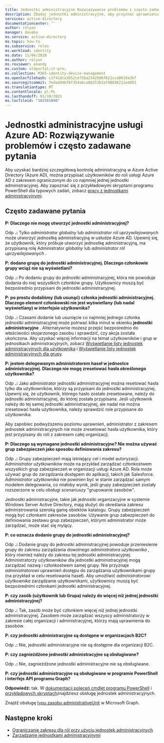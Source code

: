 ```yaml
---
title: Jednostki administracyjne Rozwiązywanie problemów i często zadawane pytania — Azure Active Directory | Microsoft Docs
description: Zbadaj jednostki administracyjne, aby przyznać uprawnienia z ograniczonym zakresem w Azure Active Directory.
services: active-directory
documentationcenter: ''
author: rolyon
manager: daveba
ms.service: active-directory
ms.topic: how-to
ms.subservice: roles
ms.workload: identity
ms.date: 11/04/2020
ms.author: rolyon
ms.reviewer: anandy
ms.custom: oldportal;it-pro;
ms.collection: M365-identity-device-management
ms.openlocfilehash: c1f41dca3b52ce75ba2342506f621cca0618a3bf
ms.sourcegitcommit: 7edadd4bf8f354abca0b253b3af98836212edd93
ms.translationtype: MT
ms.contentlocale: pl-PL
ms.lasthandoff: 03/10/2021
ms.locfileid: "102565890"
---
```

# <a name="azure-ad-administrative-units-troubleshooting-and-faq"></a>Jednostki administracyjne usługi Azure AD: Rozwiązywanie problemów i często zadawane pytania

Aby uzyskać bardziej szczegółową kontrolę administracyjną w Azure Active Directory (Azure AD), można przypisać użytkowników do roli usługi Azure AD z zakresem ograniczonym do co najmniej jednej jednostki administracyjnej. Aby zapoznać się z przykładowymi skryptami programu PowerShell dla typowych zadań, zobacz [pracy z jednostkami administracyjnymi](/powershell/azure/active-directory/working-with-administrative-units).

## <a name="frequently-asked-questions"></a>Często zadawane pytania

**P: Dlaczego nie mogę utworzyć jednostki administracyjnej?**

Odp **.:** Tylko *administrator globalny* lub *administrator ról uprzywilejowanych* może utworzyć jednostkę administracyjną w usłudze Azure AD. Upewnij się, że użytkownik, który próbuje utworzyć jednostkę administracyjną, ma przypisaną rolę Administrator *globalny* lub *administrator ról uprzywilejowanych* .

**P: dodano grupę do jednostki administracyjnej. Dlaczego członkowie grupy wciąż nie są wyświetlani?**

Odp **.:** Po dodaniu grupy do jednostki administracyjnej, która nie powoduje dodania do niej wszystkich członków grupy. Użytkownicy muszą być bezpośrednio przypisani do jednostki administracyjnej.

**P: po prostu dodaliśmy (lub usunąć) członka jednostki administracyjnej. Dlaczego element członkowski nie jest wyświetlany (lub nadal wyświetlany) w interfejsie użytkownika?**

Odp **.:** Czasami dodanie lub usunięcie co najmniej jednego członka jednostki administracyjnej może potrwać kilka minut w okienku **jednostki administracyjne** . Alternatywnie możesz przejść bezpośrednio do właściwości skojarzonego zasobu i sprawdzić, czy akcja została ukończona. Aby uzyskać więcej informacji na temat użytkowników i grup w jednostkach administracyjnych, zobacz [Wyświetlanie listy jednostek administracyjnych dla użytkownika](admin-units-add-manage-users.md) i [Wyświetlanie listy jednostek administracyjnych dla grupy](admin-units-add-manage-groups.md).

**P: jestem delegowanym administratorem haseł w jednostce administracyjnej. Dlaczego nie mogę zresetować hasła określonego użytkownika?**

Odp **.:** Jako administrator jednostki administracyjnej można resetować hasła tylko dla użytkowników, którzy są przypisani do jednostki administracyjnej. Upewnij się, że użytkownik, którego hasło zostało zresetowane, należy do jednostki administracyjnej, do której została przypisana. Jeśli użytkownik należy do tej samej jednostki administracyjnej, ale nadal nie można zresetować hasła użytkownika, należy sprawdzić role przypisane do użytkownika. 

Aby zapobiec podwyższeniu poziomu uprawnień, administrator z zakresem jednostek administracyjnych nie może zresetować hasła użytkownika, który jest przypisany do roli z zakresem całej organizacji.

**P: Dlaczego są wymagane jednostki administracyjne? Nie można używać grup zabezpieczeń jako sposobu definiowania zakresu?**

Odp **.:** Grupy zabezpieczeń mają istniejący cel i model autoryzacji. *Administrator użytkowników* może na przykład zarządzać członkostwem wszystkich grup zabezpieczeń w organizacji usługi Azure AD. Rola może używać grup do zarządzania dostępem do aplikacji, takich jak Salesforce. *Administrator użytkownika* nie powinien być w stanie zarządzać samym modelem delegowania, co miałoby wynik, jeśli grupy zabezpieczeń zostały rozszerzone w celu obsługi scenariuszy "grupowanie zasobów". 

Jednostki administracyjne, takie jak jednostki organizacyjne w systemie Windows Server Active Directory, mają służyć do określania zakresu administrowania szeroką gamę obiektów katalogu. Grupy zabezpieczeń mogą być członkami zakresów zasobów. Używanie grup zabezpieczeń do definiowania zestawu grup zabezpieczeń, którymi administrator może zarządzać, może stać się mylący.

**P: co oznacza dodanie grupy do jednostki administracyjnej?**

Odp **.:** Dodanie grupy do jednostki administracyjnej powoduje przeniesienie grupy do zakresu zarządzania dowolnego *administratora użytkownika* , który również należy do zakresu tej jednostki administracyjnej. Administratorzy użytkowników dla jednostki administracyjnej mogą zarządzać nazwą i członkostwem samej grupy. Nie przyznaje *administratorowi* uprawnień dostępu do zarządzania użytkownikami grupy (na przykład w celu resetowania haseł). Aby umożliwić *administratorowi użytkownika* zarządzanie użytkownikami, użytkownicy muszą być bezpośrednimi członkami jednostki administracyjnej.

**P: czy zasób (użytkownik lub Grupa) należy do więcej niż jednej jednostki administracyjnej?**

Odp **.:** Tak, zasób może być członkiem więcej niż jednej jednostki administracyjnej. Zasobem może zarządzać wszyscy administratorzy w zakresie całej organizacji i administracyjnej, którzy mają uprawnienia do zasobów.

**P: czy jednostki administracyjne są dostępne w organizacjach B2C?**

Odp **.:** Nie, jednostki administracyjne nie są dostępne dla organizacji B2C.

**P: czy zagnieżdżone jednostki administracyjne są obsługiwane?**

Odp **.:** Nie, zagnieżdżone jednostki administracyjne nie są obsługiwane.

**P: czy jednostki administracyjne są obsługiwane w programie PowerShell i interfejs API programu Graph?**

**Odpowiedź:** tak. W [dokumentacji poleceń cmdlet programu PowerShell](/powershell/module/Azuread/) i [przykładowych skryptach](/powershell/azure/active-directory/working-with-administrative-units)znajdziesz obsługę jednostek administracyjnych.

Znajdź obsługę [typu zasobu administrativeUnit](/graph/api/resources/administrativeunit) w Microsoft Graph.

## <a name="next-steps"></a>Następne kroki

- [Ograniczanie zakresu dla ról przy użyciu jednostek administracyjnych](administrative-units.md)
- [Zarządzanie jednostkami administracyjnymi](admin-units-manage.md)
